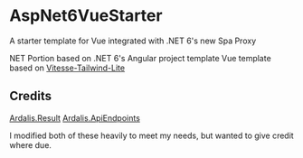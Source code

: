 # AspNet6VueStarter
A starter template for Vue integrated with .NET 6's new Spa Proxy

NET Portion based on .NET 6's Angular project template
Vue template based on [Vitesse-Tailwind-Lite](https://github.com/JohnCampionJr/vitesse-tailwind-lite)

## Credits
[Ardalis.Result](https://github.com/ardalis/Result)
[Ardalis.ApiEndpoints](https://github.com/ardalis/ApiEndpoints)

I modified both of these heavily to meet my needs, but wanted to give credit where due.
